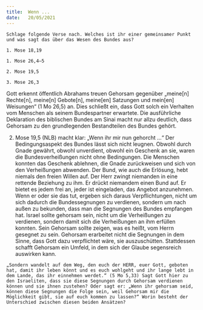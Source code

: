 ```yaml
---
title:  Wenn ...
date:   20/05/2021
---
```


`Schlage folgende Verse nach. Welches ist ihr einer gemeinsamer Punkt und was sagt das über das Wesen des Bundes aus?`

`1. Mose 18,19`

`1. Mose 26,4–5`

`2. Mose 19,5`

`3. Mose 26,3`

Gott erkennt öffentlich Abrahams treuen Gehorsam gegenüber „meine[n] Rechte[n], meine[n] Gebote[n], meine[en] Satzungen und mein[en] Weisungen“ (1 Mo 26,5) an. Dies schließt ein, dass Gott solch ein Verhalten vom Menschen als seinem Bundespartner erwartete. Die ausführliche Deklaration des biblischen Bundes am Sinai macht nur allzu deutlich, dass Gehorsam zu den grundlegenden Bestandteilen des Bundes gehört.

2. Mose 19,5 (NLB) macht klar: „Wenn ihr mir nun gehorcht …“ Der Bedingungsaspekt des Bundes lässt sich nicht leugnen. Obwohl durch Gnade gewährt, obwohl unverdient, obwohl ein Geschenk an sie, waren die Bundesverheißungen nicht ohne Bedingungen. Die Menschen konnten das Geschenk ablehnen, die Gnade zurückweisen und sich von den Verheißungen abwenden. Der Bund, wie auch die Erlösung, hebt niemals den freien Willen auf. Der Herr zwingt niemanden in eine rettende Beziehung zu ihm. Er drückt niemandem einen Bund auf. Er bietet es jedem frei an, jeder ist eingeladen, das Angebot anzunehmen. Wenn er oder sie das tut, ergeben sich daraus Verpflichtungen, nicht um sich dadurch die Bundessegnungen zu verdienen, sondern um nach außen zu bekunden, dass man die Segnungen des Bundes empfangen hat. Israel sollte gehorsam sein, nicht um die Verheißungen zu verdienen, sondern damit sich die Verheißungen an ihm erfüllen konnten. Sein Gehorsam sollte zeigen, was es heißt, vom Herrn gesegnet zu sein. Gehorsam erarbeitet nicht die Segnungen in dem Sinne, dass Gott dazu verpflichtet wäre, sie auszuschütten. Stattdessen schafft Gehorsam ein Umfeld, in dem sich der Glaube segensreich auswirken kann.

`„Sondern wandelt auf dem Weg, den euch der HERR, euer Gott, geboten hat, damit ihr leben könnt und es euch wohlgeht und ihr lange lebt in dem Lande, das ihr einnehmen werdet.“ (5 Mo 5,33) Sagt Gott hier zu den Israeliten, dass sie diese Segnungen durch Gehorsam verdienen können und sie ihnen zustehen? Oder sagt er: „Wenn ihr gehorsam seid, können diese Segnungen die Folge sein, weil Gehorsam mir die Möglichkeit gibt, sie auf euch kommen zu lassen?“ Worin besteht der Unterschied zwischen diesen beiden Ansätzen?`